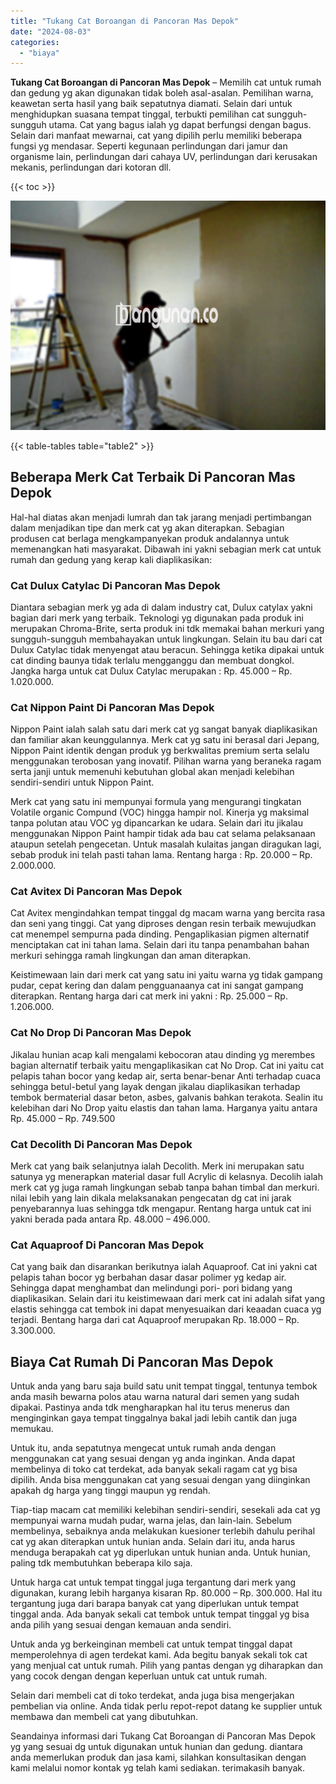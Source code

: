 ```yaml
---
title: "Tukang Cat Boroangan di Pancoran Mas Depok"
date: "2024-08-03"
categories: 
  - "biaya"
---
```


**Tukang Cat Boroangan di Pancoran Mas Depok** – Memilih cat untuk rumah dan gedung yg akan digunakan tidak boleh asal-asalan. Pemilihan warna, keawetan serta hasil yang baik sepatutnya diamati. Selain dari untuk menghidupkan suasana tempat tinggal, terbukti pemilihan cat sungguh-sungguh utama. Cat yang bagus ialah yg dapat berfungsi dengan bagus. Selain dari manfaat mewarnai, cat yang dipilih perlu memiliki beberapa fungsi yg mendasar. Seperti kegunaan perlindungan dari jamur dan organisme lain, perlindungan dari cahaya UV, perlindungan dari kerusakan mekanis, perlindungan dari kotoran dll.

{{< toc >}}

![Tukang Cat Boroangan di Pancoran Mas Depok](/images/jasa-cat-murah42.png)

{{< table-tables table="table2" >}}

## Beberapa Merk Cat Terbaik Di Pancoran Mas Depok

Hal-hal diatas akan menjadi lumrah dan tak jarang menjadi pertimbangan dalam menjadikan tipe dan merk cat yg akan diterapkan. Sebagian produsen cat berlaga mengkampanyekan produk andalannya untuk memenangkan hati masyarakat. Dibawah ini yakni sebagian merk cat untuk rumah dan gedung yang kerap kali diaplikasikan:

### Cat Dulux Catylac Di Pancoran Mas Depok

Diantara sebagian merk yg ada di dalam industry cat, Dulux catylax yakni bagian dari merk yang terbaik. Teknologi yg digunakan pada produk ini merupakan Chroma-Brite, serta produk ini tdk memakai bahan merkuri yang sungguh-sungguh membahayakan untuk lingkungan. Selain itu bau dari cat Dulux Catylac tidak menyengat atau beracun. Sehingga ketika dipakai untuk cat dinding baunya tidak terlalu mengganggu dan membuat dongkol. Jangka harga untuk cat Dulux Catylac merupakan : Rp. 45.000 – Rp. 1.020.000.

### Cat Nippon Paint Di Pancoran Mas Depok

Nippon Paint ialah salah satu dari merk cat yg sangat banyak diaplikasikan dan familiar akan keunggulannya. Merk cat yg satu ini berasal dari Jepang, Nippon Paint identik dengan produk yg berkwalitas premium serta selalu menggunakan terobosan yang inovatif. Pilihan warna yang beraneka ragam serta janji untuk memenuhi kebutuhan global akan menjadi kelebihan sendiri-sendiri untuk Nippon Paint.

Merk cat yang satu ini mempunyai formula yang mengurangi tingkatan Volatile organic Compund (VOC) hingga hampir nol. Kinerja yg maksimal tanpa polutan atau VOC yg dipancarkan ke udara. Selain dari itu jikalau menggunakan Nippon Paint hampir tidak ada bau cat selama pelaksanaan ataupun setelah pengecetan. Untuk masalah kulaitas jangan diragukan lagi, sebab produk ini telah pasti tahan lama. Rentang harga : Rp. 20.000 – Rp. 2.000.000.

### Cat Avitex Di Pancoran Mas Depok

Cat Avitex mengindahkan tempat tinggal dg macam warna yang bercita rasa dan seni yang tinggi. Cat yang diproses dengan resin terbaik mewujudkan cat menempel sempurna pada dinding. Pengaplikasian pigmen alternatif menciptakan cat ini tahan lama. Selain dari itu tanpa penambahan bahan merkuri sehingga ramah lingkungan dan aman diterapkan.

Keistimewaan lain dari merk cat yang satu ini yaitu warna yg tidak gampang pudar, cepat kering dan dalam pengguanaanya cat ini sangat gampang diterapkan. Rentang harga dari cat merk ini yakni : Rp. 25.000 – Rp. 1.206.000.

### Cat No Drop Di Pancoran Mas Depok

Jikalau hunian acap kali mengalami kebocoran atau dinding yg merembes bagian alternatif terbaik yaitu mengaplikasikan cat No Drop. Cat ini yaitu cat pelapis tahan bocor yang kedap air, serta benar-benar Anti terhadap cuaca sehingga betul-betul yang layak dengan jikalau diaplikasikan terhadap tembok bermaterial dasar beton, asbes, galvanis bahkan terakota. Sealin itu kelebihan dari No Drop yaitu elastis dan tahan lama. Harganya yaitu antara Rp. 45.000 – Rp. 749.500

### Cat Decolith Di Pancoran Mas Depok

Merk cat yang baik selanjutnya ialah Decolith. Merk ini merupakan satu satunya yg menerapkan material dasar full Acrylic di kelasnya. Decolih ialah merk cat yg juga ramah lingkungan sebab tanpa bahan timbal dan merkuri. nilai lebih yang lain dikala melaksanakan pengecatan dg cat ini jarak penyebarannya luas sehingga tdk mengapur. Rentang harga untuk cat ini yakni berada pada antara Rp. 48.000 – 496.000.

### Cat Aquaproof Di Pancoran Mas Depok

Cat yang baik dan disarankan berikutnya ialah Aquaproof. Cat ini yakni cat pelapis tahan bocor yg berbahan dasar dasar polimer yg kedap air. Sehingga dapat menghambat dan melindungi pori- pori bidang yang diaplikasikan. Selain dari itu keistimewaan dari merk cat ini adalah sifat yang elastis sehingga cat tembok ini dapat menyesuaikan dari keaadan cuaca yg terjadi. Bentang harga dari cat Aquaproof merupakan Rp. 18.000 – Rp. 3.300.000.

## Biaya Cat Rumah Di Pancoran Mas Depok

Untuk anda yang baru saja build satu unit tempat tinggal, tentunya tembok anda masih bewarna polos atau warna natural dari semen yang sudah dipakai. Pastinya anda tdk mengharapkan hal itu terus menerus dan menginginkan gaya tempat tinggalnya bakal jadi lebih cantik dan juga memukau.

Untuk itu, anda sepatutnya mengecat untuk rumah anda dengan menggunakan cat yang sesuai dengan yg anda inginkan. Anda dapat membelinya di toko cat terdekat, ada banyak sekali ragam cat yg bisa dipilih. Anda bisa menggunakan cat yang sesuai dengan yang diinginkan apakah dg harga yang tinggi maupun yg rendah.

Tiap-tiap macam cat memiliki kelebihan sendiri-sendiri, sesekali ada cat yg mempunyai warna mudah pudar, warna jelas, dan lain-lain. Sebelum membelinya, sebaiknya anda melakukan kuesioner terlebih dahulu perihal cat yg akan diterapkan untuk hunian anda. Selain dari itu, anda harus menduga berapakah cat yg diperlukan untuk hunian anda. Untuk hunian, paling tdk membutuhkan beberapa kilo saja.

Untuk harga cat untuk tempat tinggal juga tergantung dari merk yang digunakan, kurang lebih harganya kisaran Rp. 80.000 – Rp. 300.000. Hal itu tergantung juga dari barapa banyak cat yang diperlukan untuk tempat tinggal anda. Ada banyak sekali cat tembok untuk tempat tinggal yg bisa anda pilih yang sesuai dengan kemauan anda sendiri.

Untuk anda yg berkeinginan membeli cat untuk tempat tinggal dapat memperolehnya di agen terdekat kami. Ada begitu banyak sekali tok cat yang menjual cat untuk rumah. Pilih yang pantas dengan yg diharapkan dan yang cocok dengan dengan keperluan untuk cat untuk rumah.

Selain dari membeli cat di toko terdekat, anda juga bisa mengerjakan pembelian via online. Anda tidak perlu repot-repot datang ke supplier untuk membawa dan membeli cat yang dibutuhkan.

Seandainya informasi dari Tukang Cat Boroangan di Pancoran Mas Depok yg yang sesuai dg untuk digunakan untuk hunian dan gedung. diantara anda memerlukan produk dan jasa kami, silahkan konsultasikan dengan kami melalui nomor kontak yg telah kami sediakan. terimakasih banyak.
